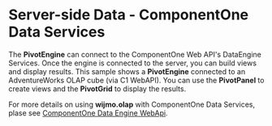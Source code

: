 Server-side Data - ComponentOne Data Services
=============================================

The **PivotEngine** can connect to the ComponentOne Web API's DataEngine Services. Once the engine is connected to the server, you can build views and display results. This sample shows a **PivotEngine** connected to an AdventureWorks OLAP cube (via C1 WebAPI). You can use the **PivotPanel** to create views and the **PivotGrid** to display the results.


For more details on using **wijmo.olap** with ComponentOne Data Services, plase see [ComponentOne Data Engine WebApi](http://helpcentral.componentone.com/nethelp/C1WebAPI/webframe.html#APIDataEngine.html).

